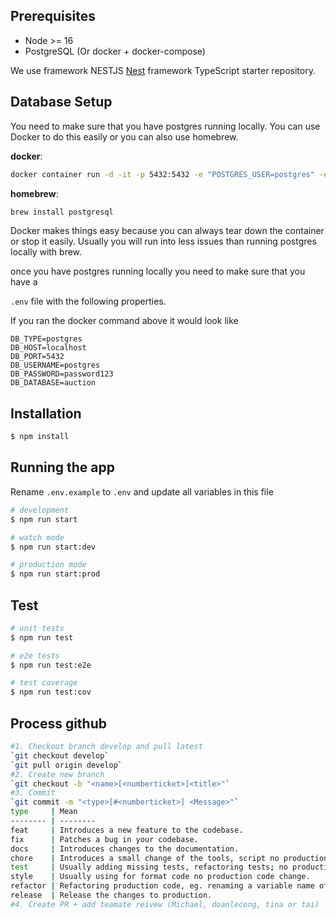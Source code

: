 ## Prerequisites

- Node >= 16
- PostgreSQL (Or docker + docker-compose)

We use framework NESTJS
[Nest](https://github.com/nestjs/nest) framework TypeScript starter repository.

## Database Setup

You need to make sure that you have postgres running locally. You can use Docker to do this easily or you can also use homebrew.

**docker**:

```bash
docker container run -d -it -p 5432:5432 -e "POSTGRES_USER=postgres" -e "POSTGRES_HOST_AUTH_METHOD=trust" --name postgres postgres
```

**homebrew**:

```bash
brew install postgresql
```

Docker makes things easy because you can always tear down the container or stop it easily. Usually you will run into less issues than running postgres locally with brew.

once you have postgres running locally you need to make sure that you have a

`.env` file with the following properties.

If you ran the docker command above it would look like

```
DB_TYPE=postgres
DB_HOST=localhost
DB_PORT=5432
DB_USERNAME=postgres
DB_PASSWORD=password123
DB_DATABASE=auction
```

## Installation

```bash
$ npm install
```

## Running the app

Rename `.env.example` to `.env` and update all variables in this file

```bash
# development
$ npm run start

# watch mode
$ npm run start:dev

# production mode
$ npm run start:prod
```

## Test

```bash
# unit tests
$ npm run test

# e2e tests
$ npm run test:e2e

# test coverage
$ npm run test:cov
```

## Process github

```bash
#1. Checkout branch develop and pull latest
`git checkout develop`
`git pull origin develop`
#2. Create new branch
`git checkout -b "<name>[<numberticket>]<title>"`
#3. Commit
`git commit -m "<type>[#<numberticket>] <Message>"`
type     | Mean
-------- | --------
feat     | Introduces a new feature to the codebase.
fix      | Patches a bug in your codebase.
docs     | Introduces changes to the documentation.
chore    | Introduces a small change of the tools, script no production code change.
test     | Usually adding missing tests, refactoring tests; no production code change.
style    | Usually using for format code no production code change.
refactor | Refactoring production code, eg. renaming a variable name of meet.
release  | Release the changes to production.
#4. Create PR + add teamate reivew (Michael, doanlecong, tina or tai)
```
